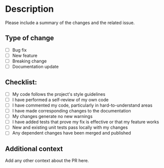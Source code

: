 # Description

Please include a summary of the changes and the related issue.

## Type of change

- [ ] Bug fix
- [ ] New feature
- [ ] Breaking change
- [ ] Documentation update

## Checklist:

- [ ] My code follows the project's style guidelines
- [ ] I have performed a self-review of my own code
- [ ] I have commented my code, particularly in hard-to-understand areas
- [ ] I have made corresponding changes to the documentation
- [ ] My changes generate no new warnings
- [ ] I have added tests that prove my fix is effective or that my feature works
- [ ] New and existing unit tests pass locally with my changes
- [ ] Any dependent changes have been merged and published

## Additional context

Add any other context about the PR here. 